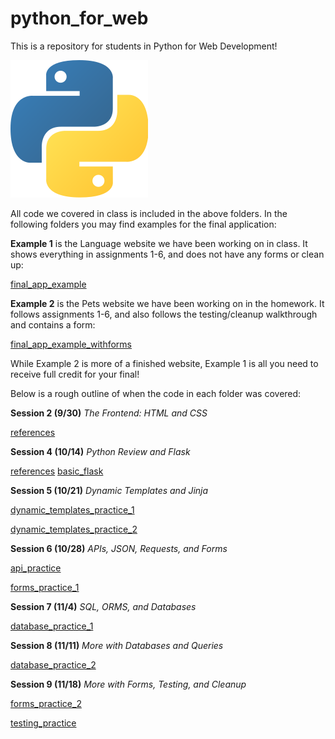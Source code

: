 # python_for_web

This is a repository for students in Python for Web Development!

![banner](https://github.com/juliacodessometimes/python_for_web/blob/main/api_practice/static/1.png)

All code we covered in class is included in the above folders. In the following folders you may find examples for the final application:

**Example 1** is the Language website we have been working on in class.
It shows everything in assignments 1-6, and does not have any forms or clean up:

[final_app_example](https://github.com/juliacodessometimes/python_for_web/tree/main/final_app_example)


**Example 2** is the Pets website we have been working on in the homework.
It follows assignments 1-6, and also follows the testing/cleanup walkthrough and contains a form:

[final_app_example_withforms](https://github.com/juliacodessometimes/python_for_web/tree/main/final_app_example_withforms)

While Example 2 is more of a finished website, Example 1 is all  you need to receive full credit for your final!



Below is a rough outline of when the code in each folder was covered:


**Session 2 (9/30)**
*The Frontend: HTML and CSS*

[references](https://github.com/juliacodessometimes/python_for_web/tree/main/references)


**Session 4 (10/14)**
*Python Review and Flask*

[references](https://github.com/juliacodessometimes/python_for_web/tree/main/references)
[basic_flask](https://github.com/juliacodessometimes/python_for_web/tree/main/basic_flask)



**Session 5 (10/21)**
*Dynamic Templates and Jinja*

[dynamic_templates_practice_1](https://github.com/juliacodessometimes/python_for_web/tree/main/dynamic_templates_practice_1)

[dynamic_templates_practice_2](https://github.com/juliacodessometimes/python_for_web/tree/main/dynamic_templates_practice_2)



**Session 6 (10/28)**
*APIs, JSON, Requests, and Forms*

[api_practice](https://github.com/juliacodessometimes/python_for_web/tree/main/api_practice)

[forms_practice_1](https://github.com/juliacodessometimes/python_for_web/tree/main/forms_practice_1)



**Session 7 (11/4)**
*SQL, ORMS, and Databases*

[database_practice_1](https://github.com/juliacodessometimes/python_for_web/tree/main/database_practice_1)



**Session 8 (11/11)**
*More with Databases and Queries*

[database_practice_2](https://github.com/juliacodessometimes/python_for_web/tree/main/database_practice_2)



**Session 9 (11/18)**
*More with Forms, Testing, and Cleanup*

[forms_practice_2](https://github.com/juliacodessometimes/python_for_web/tree/main/forms_practice_2)

[testing_practice](https://github.com/juliacodessometimes/python_for_web/tree/main/testing_practice)


